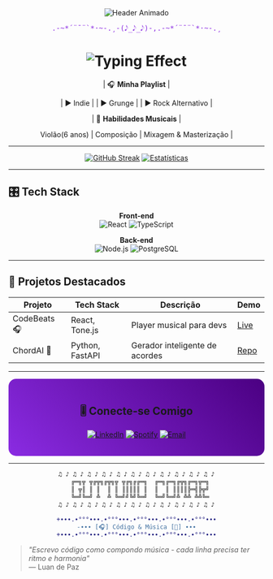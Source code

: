 <!-- HEADER DINÂMICO -->
<div align="center">
  
<!-- Efeito de Digitação -->
<img src="https://readme-typing-svg.herokuapp.com?font=Fira+Code&weight=600&size=26&duration=3000&pause=1000&color=8A2BE2&center=true&vCenter=true&width=500&lines=𝙳𝚎𝚟𝙵𝚞𝚕𝚕𝚂𝚝𝚊𝚌𝚔+♫+Luan de Paz;𝙼𝚞́𝚜𝚒𝚌𝚊+♪+𝚃𝚎𝚌𝚗𝚘𝚕𝚘𝚐𝚒𝚊;𝙾𝚙𝚎𝚗𝚂𝚘𝚞𝚛𝚌𝚎+🎧+𝙲𝚘𝚖𝚙𝚊𝚛𝚝𝚒𝚕𝚑𝚑𝚊𝚍𝚘" alt="Header Animado">

<!-- Onda Sonora ASCII -->
<pre style="color: #8A2BE2">
.-~*´¨¯¨`*·~-.¸-(𝅘𝅥𝅮_𝅘𝅥𝅮_𝅘𝅥𝅮)-,.-~*´¨¯¨`*·~-.¸
</pre>

</div>

<!-- Título com Efeito Gradiente -->
<h1 align="center">
  <img src="https://readme-typing-svg.herokuapp.com?font=Fira+Code&weight=600&size=26&duration=4000&pause=1000&color=8A2BE2&center=true&vCenter=true&width=500&lines=Olá%2C+Eu+sou+Luan;Dev+FullStack+%26+Music+Lover🎵" alt="Typing Effect" />
</h1>

<!-- Seção: Sobre Mim em Grid -->
<div align="center">
  
| 🎧 **Minha Playlist** |

| ▶️ Indie              |
| ▶️ Grunge             |
| ▶️ Rock Alternativo   |

| 🎹 **Habilidades Musicais**  |

Violão(6 anos)               | 
 Composição                  |
 Mixagem & Masterização      |

</div>

---

<!-- Cards de Destaque -->
<div align="center">
  
[![GitHub Streak](https://streak-stats.demolab.com?user=Dorminha&theme=radical&hide_border=true&border_radius=10&background=45%2C8A2BE2%2C4B0082)](https://git.io/streak-stats)
[![Estatísticas](https://github-readme-stats.vercel.app/api?username=Dorminha&show_icons=true&theme=radical&title_color=8A2BE2&bg_color=45,8A2BE2,4B0082)](https://github.com/Dorminha)

</div>

---

<!-- Tech Stack Organizada -->
## 🎛️ Tech Stack

<div align="center">
  
**Front-end**  
![React](https://img.shields.io/badge/React-8A2BE2?style=for-the-badge&logo=react&logoColor=white)
![TypeScript](https://img.shields.io/badge/TypeScript-8A2BE2?style=for-the-badge&logo=typescript&logoColor=white)

**Back-end**  
![Node.js](https://img.shields.io/badge/Node.js-8A2BE2?style=for-the-badge&logo=node.js&logoColor=white)
![PostgreSQL](https://img.shields.io/badge/PostgreSQL-8A2BE2?style=for-the-badge&logo=postgresql&logoColor=white)

</div>

---

<!-- Projetos em Tabela Interativa -->
## 🎵 Projetos Destacados

| Projeto         | Tech Stack       | Descrição                          | Demo |
|-----------------|------------------|------------------------------------|------|
| CodeBeats 🎧    | React, Tone.js   | Player musical para devs          | [Live](https://dorminha.github.io/codebeats) |
| ChordAI 🎸      | Python, FastAPI  | Gerador inteligente de acordes    | [Repo](https://github.com/Dorminha/chord-ai) |

---

<!-- Seção de Contato Estilizada -->
<div align="center" style="border-radius:15px; padding:20px; background: linear-gradient(45deg, #8A2BE2, #4B0082)">
  
## 🎚️ Conecte-se Comigo

[![LinkedIn](https://img.shields.io/badge/LinkedIn-8A2BE2?style=for-the-badge&logo=linkedin)](https://linkedin.com/in/luan-de-paz)
[![Spotify](https://img.shields.io/badge/Spotify-1DB954?style=for-the-badge&logo=spotify)](https://open.spotify.com/user/316w4leu7cwnrxece6vc4rnjwmpi)
[![Email](https://img.shields.io/badge/Gmail-EA4335?style=for-the-badge&logo=gmail)](mailto:luandepaz017@gmail.com)

</div>

---

<!-- FOOTER ANIMADO -->
<div align="center">

```bash
♫ ♪ ♫ ♪ ♫ ♪ ♫ ♪ ♫ ♪ ♫ ♪ ♫ ♪ ♫ ♪ ♫ ♪ ♫ ♪ ♫ ♪
  ╔═╗╦ ╦╔╦╗╔╦╗╦ ╦╔╗╔╔═╗  ╔═╗╔═╗╔╦╗╔═╗╦═╗
  ║ ╦║ ║ ║  ║ ║ ║║║║║ ║  ║  ║ ║║║║╠═╣╠╦╝
  ╚═╝╚═╝ ╩  ╩ ╚═╝╝╚╝╚═╝  ╚═╝╚═╝╩ ╩╩ ╩╩╚═
♫ ♪ ♫ ♪ ♫ ♪ ♫ ♪ ♫ ♪ ♫ ♪ ♫ ♪ ♫ ♪ ♫ ♪ ♫ ♪ ♫ ♪
```
</div>

<!-- Versão Alternativa com Emojis -->
<div align="center">

```diff
+∙∙∙.∙°°°∙∙∙.∙°°°∙∙∙.∙°°°∙∙∙.∙°°°∙∙∙.∙°°°∙∙∙
-∙∙∙ [🎧] Código & Música [🎹] ∙∙∙
+∙∙∙.∙°°°∙∙∙.∙°°°∙∙∙.∙°°°∙∙∙.∙°°°∙∙∙.∙°°°∙∙∙
```
</div>

<!-- Citação Final -->
> *"Escrevo código como compondo música - cada linha precisa ter ritmo e harmonia"*  
> — Luan de Paz
